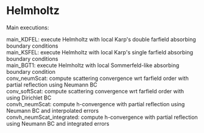 # Helmholtz

Main executions:

main_KDFEL: execute Helmholtz with local Karp's double farfield absorbing boundary conditions\
main_KSFEL: execute Helmholtz with local Karp's single farfield absorbing boundary conditions\
main_BGT1: execute Helmholtz with local Sommerfeld-like absorbing boundary condition\
conv_neumScat: compute scattering convergence wrt farfield order with partial reflection using Neumann BC\
conv_softScat: compute scattering convergence wrt farfield order with using Dirichlet BC\
convh_neumScat: compute h-convergence with partial reflection using Neumann BC and interpolated errors\
convh_neumScat_integrated: compute h-convergence with partial reflection using Neumann BC and integrated errors
